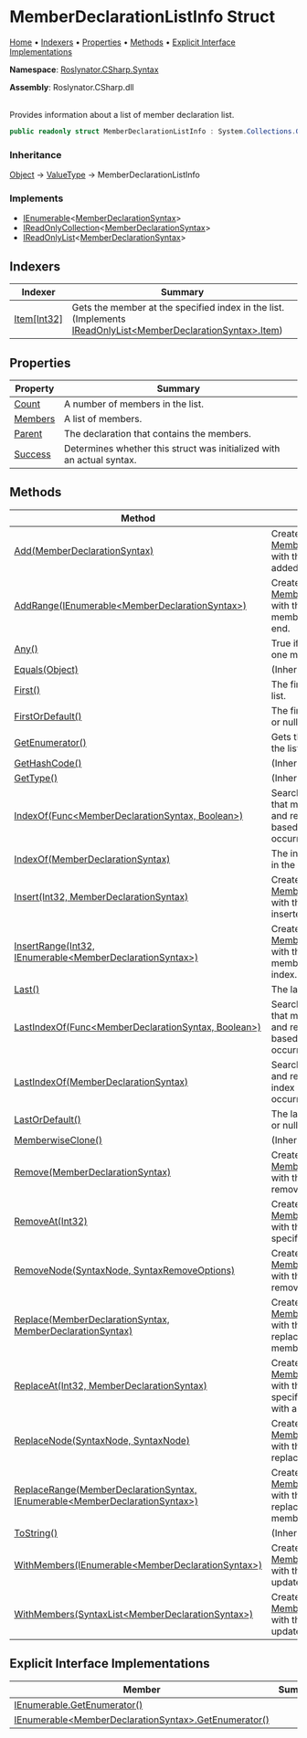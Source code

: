 # MemberDeclarationListInfo Struct

[Home](../../../../README.md) &#x2022; [Indexers](#indexers) &#x2022; [Properties](#properties) &#x2022; [Methods](#methods) &#x2022; [Explicit Interface Implementations](#explicit-interface-implementations)

**Namespace**: [Roslynator.CSharp.Syntax](../README.md)

**Assembly**: Roslynator\.CSharp\.dll

\
Provides information about a list of member declaration list\.

```csharp
public readonly struct MemberDeclarationListInfo : System.Collections.Generic.IReadOnlyList<Microsoft.CodeAnalysis.CSharp.Syntax.MemberDeclarationSyntax>
```

### Inheritance

[Object](https://docs.microsoft.com/en-us/dotnet/api/system.object) &#x2192; [ValueType](https://docs.microsoft.com/en-us/dotnet/api/system.valuetype) &#x2192; MemberDeclarationListInfo

### Implements

* [IEnumerable](https://docs.microsoft.com/en-us/dotnet/api/system.collections.generic.ienumerable-1)\<[MemberDeclarationSyntax](https://docs.microsoft.com/en-us/dotnet/api/microsoft.codeanalysis.csharp.syntax.memberdeclarationsyntax)>
* [IReadOnlyCollection](https://docs.microsoft.com/en-us/dotnet/api/system.collections.generic.ireadonlycollection-1)\<[MemberDeclarationSyntax](https://docs.microsoft.com/en-us/dotnet/api/microsoft.codeanalysis.csharp.syntax.memberdeclarationsyntax)>
* [IReadOnlyList](https://docs.microsoft.com/en-us/dotnet/api/system.collections.generic.ireadonlylist-1)\<[MemberDeclarationSyntax](https://docs.microsoft.com/en-us/dotnet/api/microsoft.codeanalysis.csharp.syntax.memberdeclarationsyntax)>

## Indexers

| Indexer | Summary |
| ------- | ------- |
| [Item\[Int32\]](Item/README.md) | Gets the member at the specified index in the list\. \(Implements [IReadOnlyList\<MemberDeclarationSyntax>.Item](https://docs.microsoft.com/en-us/dotnet/api/system.collections.generic.ireadonlylist-1.item)\) |

## Properties

| Property | Summary |
| -------- | ------- |
| [Count](Count/README.md) | A number of members in the list\. |
| [Members](Members/README.md) | A list of members\. |
| [Parent](Parent/README.md) | The declaration that contains the members\. |
| [Success](Success/README.md) | Determines whether this struct was initialized with an actual syntax\. |

## Methods

| Method | Summary |
| ------ | ------- |
| [Add(MemberDeclarationSyntax)](Add/README.md) | Creates a new [MemberDeclarationListInfo](./README.md) with the specified member added at the end\. |
| [AddRange(IEnumerable\<MemberDeclarationSyntax>)](AddRange/README.md) | Creates a new [MemberDeclarationListInfo](./README.md) with the specified members added at the end\. |
| [Any()](Any/README.md) | True if the list has at least one member\. |
| [Equals(Object)](https://docs.microsoft.com/en-us/dotnet/api/system.valuetype.equals) |  \(Inherited from [ValueType](https://docs.microsoft.com/en-us/dotnet/api/system.valuetype)\) |
| [First()](First/README.md) | The first member in the list\. |
| [FirstOrDefault()](FirstOrDefault/README.md) | The first member in the list or null if the list is empty\. |
| [GetEnumerator()](GetEnumerator/README.md) | Gets the enumerator for the list of members\. |
| [GetHashCode()](https://docs.microsoft.com/en-us/dotnet/api/system.valuetype.gethashcode) |  \(Inherited from [ValueType](https://docs.microsoft.com/en-us/dotnet/api/system.valuetype)\) |
| [GetType()](https://docs.microsoft.com/en-us/dotnet/api/system.object.gettype) |  \(Inherited from [Object](https://docs.microsoft.com/en-us/dotnet/api/system.object)\) |
| [IndexOf(Func\<MemberDeclarationSyntax, Boolean>)](IndexOf/README.md#Roslynator_CSharp_Syntax_MemberDeclarationListInfo_IndexOf_System_Func_Microsoft_CodeAnalysis_CSharp_Syntax_MemberDeclarationSyntax_System_Boolean__) | Searches for a member that matches the predicate and returns returns zero\-based index of the first occurrence in the list\. |
| [IndexOf(MemberDeclarationSyntax)](IndexOf/README.md#Roslynator_CSharp_Syntax_MemberDeclarationListInfo_IndexOf_Microsoft_CodeAnalysis_CSharp_Syntax_MemberDeclarationSyntax_) | The index of the member in the list\. |
| [Insert(Int32, MemberDeclarationSyntax)](Insert/README.md) | Creates a new [MemberDeclarationListInfo](./README.md) with the specified member inserted at the index\. |
| [InsertRange(Int32, IEnumerable\<MemberDeclarationSyntax>)](InsertRange/README.md) | Creates a new [MemberDeclarationListInfo](./README.md) with the specified members inserted at the index\. |
| [Last()](Last/README.md) | The last member in the list\. |
| [LastIndexOf(Func\<MemberDeclarationSyntax, Boolean>)](LastIndexOf/README.md#Roslynator_CSharp_Syntax_MemberDeclarationListInfo_LastIndexOf_System_Func_Microsoft_CodeAnalysis_CSharp_Syntax_MemberDeclarationSyntax_System_Boolean__) | Searches for a member that matches the predicate and returns returns zero\-based index of the last occurrence in the list\. |
| [LastIndexOf(MemberDeclarationSyntax)](LastIndexOf/README.md#Roslynator_CSharp_Syntax_MemberDeclarationListInfo_LastIndexOf_Microsoft_CodeAnalysis_CSharp_Syntax_MemberDeclarationSyntax_) | Searches for a member and returns zero\-based index of the last occurrence in the list\. |
| [LastOrDefault()](LastOrDefault/README.md) | The last member in the list or null if the list is empty\. |
| [MemberwiseClone()](https://docs.microsoft.com/en-us/dotnet/api/system.object.memberwiseclone) |  \(Inherited from [Object](https://docs.microsoft.com/en-us/dotnet/api/system.object)\) |
| [Remove(MemberDeclarationSyntax)](Remove/README.md) | Creates a new [MemberDeclarationListInfo](./README.md) with the specified member removed\. |
| [RemoveAt(Int32)](RemoveAt/README.md) | Creates a new [MemberDeclarationListInfo](./README.md) with the member at the specified index removed\. |
| [RemoveNode(SyntaxNode, SyntaxRemoveOptions)](RemoveNode/README.md) | Creates a new [MemberDeclarationListInfo](./README.md) with the specified node removed\. |
| [Replace(MemberDeclarationSyntax, MemberDeclarationSyntax)](Replace/README.md) | Creates a new [MemberDeclarationListInfo](./README.md) with the specified member replaced with the new member\. |
| [ReplaceAt(Int32, MemberDeclarationSyntax)](ReplaceAt/README.md) | Creates a new [MemberDeclarationListInfo](./README.md) with the member at the specified index replaced with a new member\. |
| [ReplaceNode(SyntaxNode, SyntaxNode)](ReplaceNode/README.md) | Creates a new [MemberDeclarationListInfo](./README.md) with the specified old node replaced with a new node\. |
| [ReplaceRange(MemberDeclarationSyntax, IEnumerable\<MemberDeclarationSyntax>)](ReplaceRange/README.md) | Creates a new [MemberDeclarationListInfo](./README.md) with the specified member replaced with new members\. |
| [ToString()](https://docs.microsoft.com/en-us/dotnet/api/system.valuetype.tostring) |  \(Inherited from [ValueType](https://docs.microsoft.com/en-us/dotnet/api/system.valuetype)\) |
| [WithMembers(IEnumerable\<MemberDeclarationSyntax>)](WithMembers/README.md#Roslynator_CSharp_Syntax_MemberDeclarationListInfo_WithMembers_System_Collections_Generic_IEnumerable_Microsoft_CodeAnalysis_CSharp_Syntax_MemberDeclarationSyntax__) | Creates a new [MemberDeclarationListInfo](./README.md) with the members updated\. |
| [WithMembers(SyntaxList\<MemberDeclarationSyntax>)](WithMembers/README.md#Roslynator_CSharp_Syntax_MemberDeclarationListInfo_WithMembers_Microsoft_CodeAnalysis_SyntaxList_Microsoft_CodeAnalysis_CSharp_Syntax_MemberDeclarationSyntax__) | Creates a new [MemberDeclarationListInfo](./README.md) with the members updated\. |

## Explicit Interface Implementations

| Member | Summary |
| ------ | ------- |
| [IEnumerable.GetEnumerator()](System-Collections-IEnumerable-GetEnumerator/README.md) | |
| [IEnumerable\<MemberDeclarationSyntax>.GetEnumerator()](System-Collections-Generic-IEnumerable-Microsoft-CodeAnalysis-CSharp-Syntax-MemberDeclarationSyntax--GetEnumerator/README.md) | |

